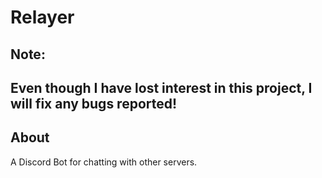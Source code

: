# Relayer
## Note:
## Even though I have lost interest in this project, I will fix any bugs reported!

## About
A Discord Bot for chatting with other servers.
